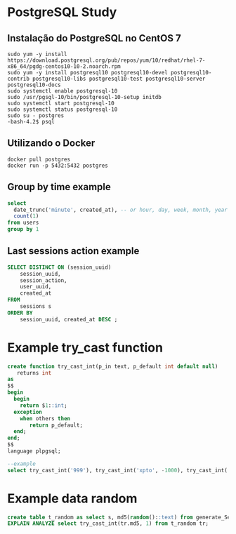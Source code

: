 # PostgreSQL Study
## Instalação do PostgreSQL no CentOS 7
```cli
sudo yum -y install https://download.postgresql.org/pub/repos/yum/10/redhat/rhel-7-x86_64/pgdg-centos10-10-2.noarch.rpm
sudo yum -y install postgresql10 postgresql10-devel postgresql10-contrib postgresql10-libs postgresql10-test postgresql10-server postgresql10-docs
sudo systemctl enable postgresql-10
sudo /usr/pgsql-10/bin/postgresql-10-setup initdb
sudo systemctl start postgresql-10
sudo systemctl status postgresql-10
sudo su - postgres
-bash-4.2$ psql
```
## Utilizando o Docker
```cli
docker pull postgres
docker run -p 5432:5432 postgres
```

## Group by time example

```sql
select
  date_trunc('minute', created_at), -- or hour, day, week, month, year
  count(1)
from users
group by 1
```

## Last sessions action example

```sql
SELECT DISTINCT ON (session_uuid) 
    session_uuid,
    session_action,
    user_uuid,
    created_at
FROM
    sessions s
ORDER BY 
    session_uuid, created_at DESC ;

```

# Example try_cast function
```sql
create function try_cast_int(p_in text, p_default int default null)
   returns int
as
$$
begin
  begin
    return $1::int;
  exception 
    when others then
       return p_default;
  end;
end;
$$
language plpgsql;

--example
select try_cast_int('999'), try_cast_int('xpto', -1000), try_cast_int('xxxx')
```

# Example data random
```sql
create table t_random as select s, md5(random()::text) from generate_Series(1,3000000) s;
EXPLAIN ANALYZE select try_cast_int(tr.md5, 1) from t_random tr;

```
